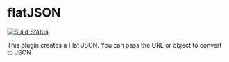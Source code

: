flatJSON
========

[![Build Status](https://travis-ci.org/djhvscf/flatJSON.svg?branch=master)](https://travis-ci.org/djhvscf/flatJSON)

This plugin creates a Flat JSON. You can pass the URL or object to convert to JSON
